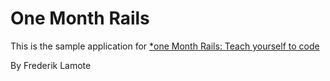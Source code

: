 # One Month Rails

This is the sample application for
[*one Month Rails: Teach yourself to code](http://onemonthrails.com)

By Frederik Lamote